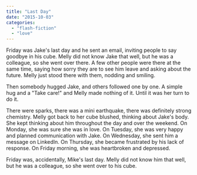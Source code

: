 ```yaml
---
title: "Last Day"
date: "2015-10-03"
categories: 
  - "flash-fiction"
  - "love"
---
```


Friday was Jake's last day and he sent an email, inviting people to say goodbye in his cube. Melly did not know Jake that well, but he was a colleague, so she went over there. A few other people were there at the same time, saying how sorry they are to see him leave and asking about the future. Melly just stood there with them, nodding and smiling.

Then somebody hugged Jake, and others followed one by one. A simple hug and a "Take care!" and Melly made nothing of it. Until it was her turn to do it.

There were sparks, there was a mini earthquake, there was definitely strong chemistry. Melly got back to her cube blushed, thinking about Jake's body. She kept thinking about him throughout the day and over the weekend. On Monday, she was sure she was in love. On Tuesday, she was very happy and planned communication with Jake. On Wednesday, she sent him a message on LinkedIn. On Thursday, she became frustrated by his lack of response. On Friday morning, she was heartbroken and depressed.

Friday was, accidentally, Mike's last day. Melly did not know him that well, but he was a colleague, so she went over to his cube.
